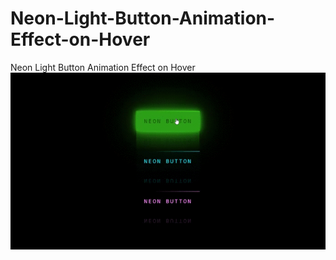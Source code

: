 # Neon-Light-Button-Animation-Effect-on-Hover
Neon Light Button Animation Effect on Hover
![](https://github.com/VikasGutte/Neon-Light-Button-Animation-Effect-on-Hover/blob/main/Output.gif)
